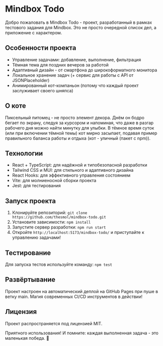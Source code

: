 # Mindbox Todo

Добро пожаловать в Mindbox Todo - проект, разработанный в рамках тестового задания для Mindbox. Это не просто очередной список дел, а приложение с характером.

## Особенности проекта

- Управление задачами: добавление, выполнение, фильтрация
- Тёмная тема для поздних вечеров за работой
- Адаптивный дизайн - от смартфона до широкоформатного монитора
- Локальное хранение задач (+ сервис для работы с API от JSONPlaceholder)
- Анимированный кот-компаньон (потому что каждый проект заслуживает своего шняпса)

## О коте

Пиксельный питомец - не просто элемент декора. Днём он бодро бегает по экрану, следуя за курсором и напоминая, что даже в разгар рабочего дня можно найти минутку для улыбки. В тёмное время суток (или при включении тёмной темы) кот мирно засыпает, подавая пример правильного баланса работы и отдыха (кот - уличный (пакет с npm)).
 
## Технологии

- React + TypeScript: для надёжной и типобезопасной разработки
- Tailwind CSS и MUI: для стильного и адаптивного дизайна
- React Hooks: для эффективного управления состоянием
- Vite: для молниеносной сборки проекта
- Jest: для тестирования

## Запуск проекта

1. Клонируйте репозиторий: `git clone https://github.com/thesmol/mindbox-todo.git`
2. Установите зависимости: `npm install`
3. Запустите сервер разработки: `npm run start`
4. Откройте `http://localhost:5173/mindbox-todo/` и приступайте к управлению задачами!

## Тестирование

Для запуска тестов используйте команду: `npm test`

## Развёртывание

Проект настроен на автоматический деплой на GitHub Pages при пуше в ветку main. Магия современных CI/CD инструментов в действии!

## Лицензия

Проект распространяется под лицензией MIT.

Приятного использования! И помните: каждая выполненная задача - это маленькая победа. 🎉
